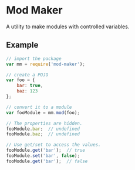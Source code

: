 # Mod Maker
A utility to make modules with controlled variables.

## Example

```javascript
// import the package
var mm = require('mod-maker');

// create a POJO
var foo = {
    bar: true,
    baz: 123
};

// convert it to a module
var fooModule = mm.mod(foo);

// The properties are hidden.
fooModule.bar;  // undefined
fooModule.baz;  // undefined

// Use get/set to access the values.
fooModule.get('bar');  // true
fooModule.set('bar', false);
fooModule.get('bar');  // false
```
